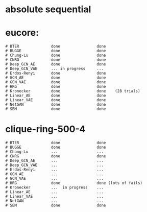 #                       absolute            sequential
# eucore:
    # BTER              done                done
    # BUGGE             done                done
    # Chung-Lu          done                done
    # CNRG              done                done
    # Deep_GCN_AE       done                done
    # Deep_GCN_VAE      ... in progress     ...
    # Erdos-Renyi       done                done
    # GCN_AE            done                done
    # GCN_VAE           done                done
    # HRG               done                done
    # Kronecker         done                done    (28 trials)
    # Linear_AE         done                done
    # Linear_VAE        done                done
    # NetGAN            done                done
    # SBM               done                done
# clique-ring-500-4
    # BTER              done                done
    # BUGGE             done                done
    # Chung-Lu          ...                 ...
    # CNRG              done                done
    # Deep_GCN_AE       ...                 ...
    # Deep_GCN_VAE      ...                 ...
    # Erdos-Renyi       ...                 ...
    # GCN_AE            ...                 ...
    # GCN_VAE           ...                 ...
    # HRG               done                done (lots of fails)
    # Kronecker         ...  in progress    ...
    # Linear_AE         ...                 ...
    # Linear_VAE        ...                 ...
    # NetGAN            ...                 ...
    # SBM               done                done
